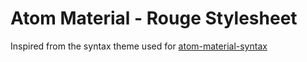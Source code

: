 # Atom Material - Rouge Stylesheet

Inspired from the syntax theme used for [atom-material-syntax](https://github.com/atom-material/atom-material-syntax)
